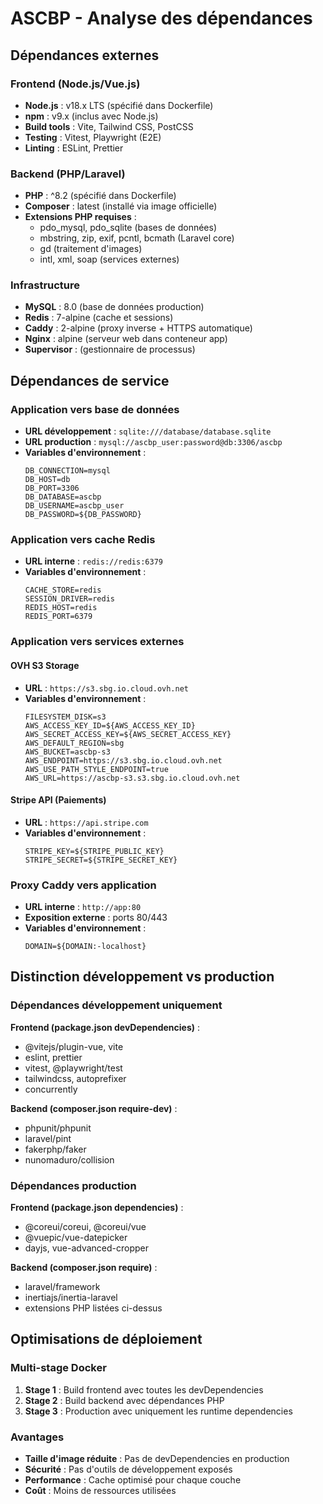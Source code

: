 # ASCBP - Analyse des dépendances

## Dépendances externes

### Frontend (Node.js/Vue.js)
- **Node.js** : v18.x LTS (spécifié dans Dockerfile)
- **npm** : v9.x (inclus avec Node.js)
- **Build tools** : Vite, Tailwind CSS, PostCSS
- **Testing** : Vitest, Playwright (E2E)
- **Linting** : ESLint, Prettier

### Backend (PHP/Laravel)
- **PHP** : ^8.2 (spécifié dans Dockerfile)
- **Composer** : latest (installé via image officielle)
- **Extensions PHP requises** :
  - pdo_mysql, pdo_sqlite (bases de données)
  - mbstring, zip, exif, pcntl, bcmath (Laravel core)
  - gd (traitement d'images)
  - intl, xml, soap (services externes)

### Infrastructure
- **MySQL** : 8.0 (base de données production)
- **Redis** : 7-alpine (cache et sessions)
- **Caddy** : 2-alpine (proxy inverse + HTTPS automatique)
- **Nginx** : alpine (serveur web dans conteneur app)
- **Supervisor** : (gestionnaire de processus)

## Dépendances de service

### Application vers base de données
- **URL développement** : `sqlite:///database/database.sqlite`
- **URL production** : `mysql://ascbp_user:password@db:3306/ascbp`
- **Variables d'environnement** :
  ```env
  DB_CONNECTION=mysql
  DB_HOST=db
  DB_PORT=3306
  DB_DATABASE=ascbp
  DB_USERNAME=ascbp_user
  DB_PASSWORD=${DB_PASSWORD}
  ```

### Application vers cache Redis
- **URL interne** : `redis://redis:6379`
- **Variables d'environnement** :
  ```env
  CACHE_STORE=redis
  SESSION_DRIVER=redis
  REDIS_HOST=redis
  REDIS_PORT=6379
  ```

### Application vers services externes

#### OVH S3 Storage
- **URL** : `https://s3.sbg.io.cloud.ovh.net`
- **Variables d'environnement** :
  ```env
  FILESYSTEM_DISK=s3
  AWS_ACCESS_KEY_ID=${AWS_ACCESS_KEY_ID}
  AWS_SECRET_ACCESS_KEY=${AWS_SECRET_ACCESS_KEY}
  AWS_DEFAULT_REGION=sbg
  AWS_BUCKET=ascbp-s3
  AWS_ENDPOINT=https://s3.sbg.io.cloud.ovh.net
  AWS_USE_PATH_STYLE_ENDPOINT=true
  AWS_URL=https://ascbp-s3.s3.sbg.io.cloud.ovh.net
  ```

#### Stripe API (Paiements)
- **URL** : `https://api.stripe.com`
- **Variables d'environnement** :
  ```env
  STRIPE_KEY=${STRIPE_PUBLIC_KEY}
  STRIPE_SECRET=${STRIPE_SECRET_KEY}
  ```

### Proxy Caddy vers application
- **URL interne** : `http://app:80`
- **Exposition externe** : ports 80/443
- **Variables d'environnement** :
  ```env
  DOMAIN=${DOMAIN:-localhost}
  ```

## Distinction développement vs production

### Dépendances développement uniquement
**Frontend (package.json devDependencies)** :
- @vitejs/plugin-vue, vite
- eslint, prettier
- vitest, @playwright/test
- tailwindcss, autoprefixer
- concurrently

**Backend (composer.json require-dev)** :
- phpunit/phpunit
- laravel/pint
- fakerphp/faker
- nunomaduro/collision

### Dépendances production
**Frontend (package.json dependencies)** :
- @coreui/coreui, @coreui/vue
- @vuepic/vue-datepicker
- dayjs, vue-advanced-cropper

**Backend (composer.json require)** :
- laravel/framework
- inertiajs/inertia-laravel
- extensions PHP listées ci-dessus

## Optimisations de déploiement

### Multi-stage Docker
1. **Stage 1** : Build frontend avec toutes les devDependencies
2. **Stage 2** : Build backend avec dépendances PHP
3. **Stage 3** : Production avec uniquement les runtime dependencies

### Avantages
- **Taille d'image réduite** : Pas de devDependencies en production
- **Sécurité** : Pas d'outils de développement exposés
- **Performance** : Cache optimisé pour chaque couche
- **Coût** : Moins de ressources utilisées